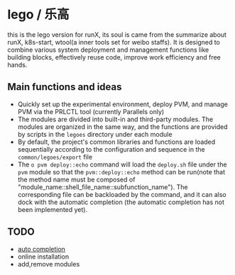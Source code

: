 # lego / 乐高

this is the lego version for runX, its soul is came from the summarize about runX, k8s-start, wtool(a inner tools set for weibo staffs). It is designed to combine various system deployment and management functions like building blocks, effectively reuse code, improve work efficiency and free hands.

## Main functions and ideas

* Quickly set up the experimental environment, deploy PVM, and manage PVM via the PRLCTL tool (currently Parallels only)
* The modules are divided into built-in and third-party modules. The modules are organized in the same way, and the functions are provided by scripts in the `legoes` directory under each module
* By default, the project's common libraries and functions are loaded sequentially according to the configuration and sequence in the `common/legoes/export` file
* The `o pvm deploy::echo` command will load the `deploy.sh` file under the `pvm` module so that the `pvm::deploy::echo` method can be run(note that the method name must be composed of "module_name::shell_file_name::subfunction_name"). The corresponding file can be backloaded by the command, and it can also dock with the automatic completion (the automatic completion has not been implemented yet).

## TODO

* [auto completion][auto_completion]
* online installation
* add,remove modules

[auto_completion]:https://www.infoq.cn/article/bash-programmable-completion-tutorial
[runX]:https://github.com/idevz/runx
[k8s-start]:https://github.com/idevz/k8s-start
